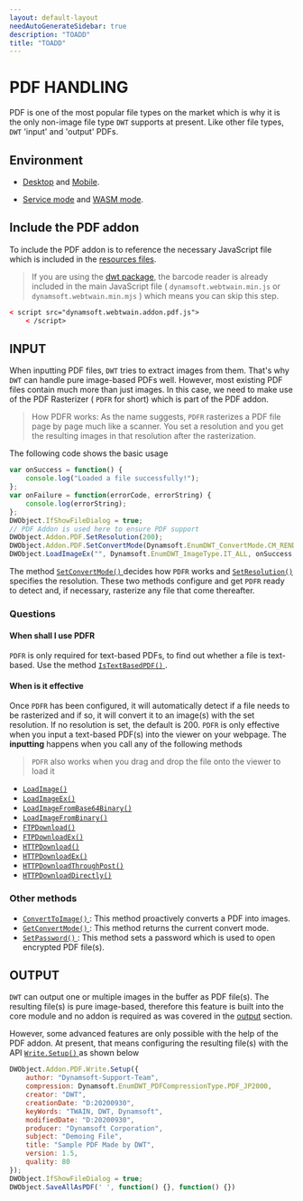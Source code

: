 ```yaml
---
layout: default-layout
needAutoGenerateSidebar: true
description: "TOADD"
title: "TOADD"
---
```


# PDF HANDLING 

PDF is one of the most popular file types on the market which is why it is the only non-image file type `DWT` supports at present. Like other file types, `DWT` 'input' and 'output' PDFs.

## Environment

* [Desktop]({{site.getstarted}}platform.html#browsers-on-desktop-devices) and [Mobile]({{site.getstarted}}platform.html#browsers-on-mobile-devices).

* [Service mode]({{site.indepth}}initialize.html#service-mode) and [WASM mode]({{site.indepth}}initialize.html#wasm-mode).

## Include the PDF addon 

To include the PDF addon is to reference the necessary JavaScript file which is included in the [resources files]({{site.about}}faqs.html#what-are-the-resources-files).

> If you are using the [dwt package](https://www.npmjs.com/package/dwt), the barcode reader is already included in the main JavaScript file ( `dynamsoft.webtwain.min.js` or `dynamsoft.webtwain.min.mjs` ) which means you can skip this step.

``` html
< script src="dynamsoft.webtwain.addon.pdf.js">
    < /script>
```

## INPUT

When inputting PDF files, `DWT` tries to extract images from them. That's why `DWT` can handle pure image-based PDFs well. However, most existing PDF files contain much more than just images. In this case, we need to make use of the PDF Rasterizer ( `PDFR` for short) which is part of the PDF addon.

> How PDFR works: As the name suggests, `PDFR` rasterizes a PDF file page by page much like a scanner. You set a resolution and you get the resulting images in that resolution after the rasterization. 

The following code shows the basic usage

``` javascript
var onSuccess = function() {
    console.log("Loaded a file successfully!");
};
var onFailure = function(errorCode, errorString) {
    console.log(errorString);
};
DWObject.IfShowFileDialog = true;
// PDF Addon is used here to ensure PDF support
DWObject.Addon.PDF.SetResolution(200);
DWObject.Addon.PDF.SetConvertMode(Dynamsoft.EnumDWT_ConvertMode.CM_RENDERALL);
DWObject.LoadImageEx("", Dynamsoft.EnumDWT_ImageType.IT_ALL, onSuccess, onFailure);
```

The method [ `SetConvertMode()` ]({{site.info}}api/Addon_PDF.html#setconvertmode) decides how `PDFR` works and [ `SetResolution()` ]({{site.info}}api/Addon_PDF.html#setresolution) specifies the resolution. These two methods configure and get `PDFR` ready to detect and, if necessary, rasterize any file that come thereafter.

### Questions

#### When shall I use PDFR

`PDFR` is only required for text-based PDFs, to find out whether a file is text-based. Use the method [ `IsTextBasedPDF()` ]({{site.info}}api/Addon_PDF.html#istextbasedpdf) .

#### When is it effective

Once `PDFR` has been configured, it will automatically detect if a file needs to be rasterized and if so, it will convert it to an image(s) with the set resolution. If no resolution is set, the default is 200. `PDFR` is only effective when you input a text-based PDF(s) into the viewer on your webpage. The **inputting** happens when you call any of the following methods

> `PDFR` also works when you drag and drop the file onto the viewer to load it

* [ `LoadImage()` ]({{site.info}}api/input.html#loadimage)
* [ `LoadImageEx()` ]({{site.info}}api/input.html#loadimageex)
* [ `LoadImageFromBase64Binary()` ]({{site.info}}api/input.html#loadimagefrombase64binary)
* [ `LoadImageFromBinary()` ]({{site.info}}api/input.html#loadimagefrombinary)
* [ `FTPDownload()` ]({{site.info}}api/input.html#ftpdownload)
* [ `FTPDownloadEx()` ]({{site.info}}api/input.html#ftpdownloadex)
* [ `HTTPDownload()` ]({{site.info}}api/input.html#httpdownload)
* [ `HTTPDownloadEx()` ]({{site.info}}api/input.html#httpdownloadex)
* [ `HTTPDownloadThroughPost()` ]({{site.info}}api/input.html#httpdownloadthroughpost)
* [ `HTTPDownloadDirectly()` ]({{site.info}}api/input.html#httpdownloaddirectly)

### Other methods

* [ `ConvertToImage()` ]({{site.info}}api/input.html#converttoimage): This method proactively converts a PDF into images.
* [ `GetConvertMode()` ]({{site.info}}api/input.html#getconvertmode): This method returns the current convert mode.
* [ `SetPassword()` ]({{site.info}}api/input.html#setpassword): This method sets a password which is used to open encrypted PDF file(s).

## OUTPUT

`DWT` can output one or multiple images in the buffer as PDF file(s). The resulting file(s) is pure image-based, therefore this feature is built into the core module and no addon is required as was covered in the [output]({{site.indepth}}output.html) section.

However, some advanced features are only possible with the help of the PDF addon. At present, that means configuring the resulting file(s) with the API [ `Write.Setup()` ]({{site.info}}api/input.html#writesetup) as shown below

``` javascript
DWObject.Addon.PDF.Write.Setup({
    author: "Dynamsoft-Support-Team",
    compression: Dynamsoft.EnumDWT_PDFCompressionType.PDF_JP2000,
    creator: "DWT",
    creationDate: "D:20200930",
    keyWords: "TWAIN, DWT, Dynamsoft",
    modifiedDate: "D:20200930",
    producer: "Dynamsoft Corporation",
    subject: "Demoing File",
    title: "Sample PDF Made by DWT",
    version: 1.5,
    quality: 80
});
DWObject.IfShowFileDialog = true;
DWObject.SaveAllAsPDF(' ', function() {}, function() {})
```
